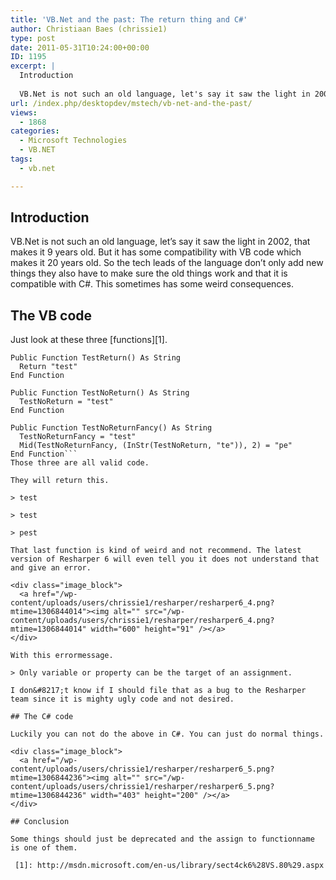 ```yaml
---
title: 'VB.Net and the past: The return thing and C#'
author: Christiaan Baes (chrissie1)
type: post
date: 2011-05-31T10:24:00+00:00
ID: 1195
excerpt: |
  Introduction
  
  VB.Net is not such an old language, let's say it saw the light in 2002, that makes it 9 years old. But it has some compatibility with VB code which makes it 20 years old. So the tech leads of the language don't only add new things they a&hellip;
url: /index.php/desktopdev/mstech/vb-net-and-the-past/
views:
  - 1868
categories:
  - Microsoft Technologies
  - VB.NET
tags:
  - vb.net

---
```

## Introduction

VB.Net is not such an old language, let&#8217;s say it saw the light in 2002, that makes it 9 years old. But it has some compatibility with VB code which makes it 20 years old. So the tech leads of the language don&#8217;t only add new things they also have to make sure the old things work and that it is compatible with C#. This sometimes has some weird consequences. 

## The VB code

Just look at these three [functions][1].

```vbnet
Public Function TestReturn() As String
  Return "test"
End Function

Public Function TestNoReturn() As String
  TestNoReturn = "test"
End Function

Public Function TestNoReturnFancy() As String
  TestNoReturnFancy = "test"
  Mid(TestNoReturnFancy, (InStr(TestNoReturn, "te")), 2) = "pe"
End Function```
Those three are all valid code. 

They will return this.

> test
  
> test
  
> pest 

That last function is kind of weird and not recommend. The latest version of Resharper 6 will even tell you it does not understand that and give an error.

<div class="image_block">
  <a href="/wp-content/uploads/users/chrissie1/resharper/resharper6_4.png?mtime=1306844014"><img alt="" src="/wp-content/uploads/users/chrissie1/resharper/resharper6_4.png?mtime=1306844014" width="600" height="91" /></a>
</div>

With this errormessage.

> Only variable or property can be the target of an assignment.

I don&#8217;t know if I should file that as a bug to the Resharper team since it is mighty ugly code and not desired.

## The C# code

Luckily you can not do the above in C#. You can just do normal things.

<div class="image_block">
  <a href="/wp-content/uploads/users/chrissie1/resharper/resharper6_5.png?mtime=1306844236"><img alt="" src="/wp-content/uploads/users/chrissie1/resharper/resharper6_5.png?mtime=1306844236" width="403" height="200" /></a>
</div>

## Conclusion

Some things should just be deprecated and the assign to functionname is one of them.

 [1]: http://msdn.microsoft.com/en-us/library/sect4ck6%28VS.80%29.aspx